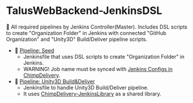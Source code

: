 # TalusWebBackend-JenkinsDSL

:bookmark: All required pipelines by Jenkins Controller(Master). Includes DSL scripts to create "Organization Folder" in Jenkins with connected "GitHub Organization" and "Unity3D" Build/Deliver pipeline scripts.

- :seedling: [Pipeline: Seed](https://github.com/ChimpDelivery/ChimpDelivery-JenkinsDSL/blob/master/Jenkinsfile)
  - Jenkinsfile that uses DSL scripts to create "Organization Folder" in Jenkins. 
  - WARNING! Job name must be synced with [Jenkins Configs in ChimpDelivery](https://github.com/ChimpDelivery/ChimpDelivery/blob/master/config/jenkins.php).
- :seedling: [Pipeline: Unity3D Build&Deliver](https://github.com/ChimpDelivery/ChimpDelivery-JenkinsDSL/blob/master/files/Jenkinsfile)
  - Jenkinsfile to handle Unity3D Build/Deliver pipeline.
  - It uses [ChimpDelivery-JenkinsLibrary](https://github.com/ChimpDelivery/ChimpDelivery-JenkinsLibrary) as a shared library.
